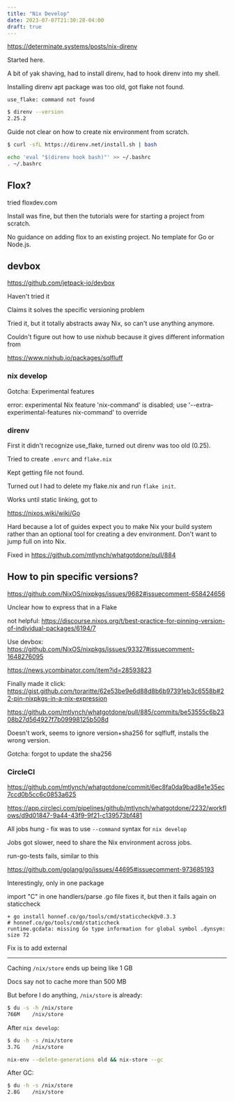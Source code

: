 ```yaml
---
title: "Nix Develop"
date: 2023-07-07T21:30:28-04:00
draft: true
---
```


https://determinate.systems/posts/nix-direnv

Started here.

A bit of yak shaving, had to install direnv, had to hook direnv into my shell.

Installing direnv apt package was too old, got flake not found.

```text
use_flake: command not found
```

```bash
$ direnv --version
2.25.2
```

Guide not clear on how to create nix environment from scratch.

```bash
$ curl -sfL https://direnv.net/install.sh | bash

echo 'eval "$(direnv hook bash)"' >> ~/.bashrc
. ~/.bashrc
```

## Flox?

tried floxdev.com

Install was fine, but then the tutorials were for starting a project from scratch.

No guidance on adding flox to an existing project. No template for Go or Node.js.

## devbox

https://github.com/jetpack-io/devbox

Haven't tried it

Claims it solves the specific versioning problem

Tried it, but it totally abstracts away Nix, so can't use anything anymore.

Couldn't figure out how to use nixhub because it gives different information from

https://www.nixhub.io/packages/sqlfluff

### nix develop

Gotcha: Experimental features

error: experimental Nix feature 'nix-command' is disabled; use '--extra-experimental-features nix-command' to override

### direnv

First it didn't recognize use_flake, turned out direnv was too old (0.25).

Tried to create `.envrc` and `flake.nix`

Kept getting file not found.

Turned out I had to delete my flake.nix and run `flake init`.

Works until static linking, got to

https://nixos.wiki/wiki/Go

Hard because a lot of guides expect you to make Nix your build system rather than an optional tool for creating a dev environment. Don't want to jump full on into Nix.

Fixed in https://github.com/mtlynch/whatgotdone/pull/884

## How to pin specific versions?

https://github.com/NixOS/nixpkgs/issues/9682#issuecomment-658424656

Unclear how to express that in a Flake

not helpful: https://discourse.nixos.org/t/best-practice-for-pinning-version-of-individual-packages/6194/7

Use devbox: https://github.com/NixOS/nixpkgs/issues/93327#issuecomment-1648276095

https://news.ycombinator.com/item?id=28593823

Finally made it click: https://gist.github.com/toraritte/62e53be9e6d88d8b6b97391eb3c6558b#22-pin-nixpkgs-in-a-nix-expression

https://github.com/mtlynch/whatgotdone/pull/885/commits/be53555c6b2308b27d564927f7b09998125b508d

Doesn't work, seems to ignore version+sha256 for sqlfluff, installs the wrong version.

Gotcha: forgot to update the sha256

### CircleCI

https://github.com/mtlynch/whatgotdone/commit/6ec8fa0da9bad8e1e35ec7ccd0b5cc6c0853a625

https://app.circleci.com/pipelines/github/mtlynch/whatgotdone/2232/workflows/d9d01847-9a44-43f9-9f21-c139573bf481

All jobs hung - fix was to use `--command` syntax for `nix develop`

Jobs got slower, need to share the Nix environment across jobs.

run-go-tests fails, similar to this

https://github.com/golang/go/issues/44695#issuecomment-973685193

Interestingly, only in one package

import "C" in one handlers/parse .go file fixes it, but then it fails again on staticcheck

```text
+ go install honnef.co/go/tools/cmd/staticcheck@v0.3.3
# honnef.co/go/tools/cmd/staticcheck
runtime.gcdata: missing Go type information for global symbol .dynsym: size 72
```

Fix is to add external

---

Caching `/nix/store` ends up being like 1 GB

Docs say not to cache more than 500 MB

But before I do anything, `/nix/store` is already:

```bash
$ du -s -h /nix/store
766M    /nix/store
```

After `nix develop`:

```bash
$ du -h -s /nix/store
3.7G    /nix/store
```

```bash
nix-env --delete-generations old && nix-store --gc
```

After GC:

```bash
$ du -h -s /nix/store
2.8G    /nix/store
```
